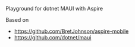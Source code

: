 Playground for dotnet MAUI with Aspire

Based on 
* https://github.com/BretJohnson/aspire-mobile
* https://github.com/dotnet/maui
